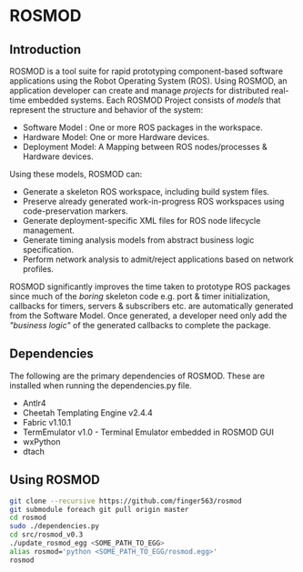 ROSMOD
======

Introduction
------------

ROSMOD is a tool suite for rapid prototyping component-based software applications using the Robot Operating System (ROS). Using ROSMOD, an application developer can create and manage *projects* for distributed real-time embedded systems. Each ROSMOD Project consists of *models* that represent the structure and behavior of the system:

* Software Model : One or more ROS packages in the workspace.
* Hardware Model: One or more Hardware devices.
* Deployment Model: A Mapping between ROS nodes/processes & Hardware devices.

Using these models, ROSMOD can:

* Generate a skeleton ROS workspace, including build system files.
* Preserve already generated work-in-progress ROS workspaces using code-preservation markers.
* Generate deployment-specific XML files for ROS node lifecycle management. 
* Generate timing analysis models from abstract business logic specification.
* Perform network analysis to admit/reject applications based on network profiles.

ROSMOD significantly improves the time taken to prototype ROS packages since much of the *boring* skeleton code e.g. port & timer initialization, callbacks for timers, servers & subscribers etc. are automatically generated from the Software Model. Once generated, a developer need only add the *"business logic"* of the generated callbacks to complete the package.

Dependencies
------------

The following are the primary dependencies of ROSMOD. These are installed when running the dependencies.py file.

* Antlr4
* Cheetah Templating Engine v2.4.4
* Fabric v1.10.1
* TermEmulator v1.0 - Terminal Emulator embedded in ROSMOD GUI
* wxPython
* dtach

Using ROSMOD
------------

```bash
git clone --recursive https://github.com/finger563/rosmod
git submodule foreach git pull origin master
cd rosmod
sudo ./dependencies.py
cd src/rosmod_v0.3
./update_rosmod_egg <SOME_PATH_TO_EGG>
alias rosmod='python <SOME_PATH_TO_EGG/rosmod.egg>'
rosmod
```